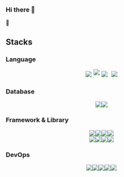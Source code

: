 ### Hi there 👋

<!--
**Yuncodeinside/Yuncodeinside** is a ✨ _special_ ✨ repository because its `README.md` (this file) appears on your GitHub profile.

Here are some ideas to get you started:

- 🔭 I’m currently working on ...
- 🌱 I’m currently learning ...
- 👯 I’m looking to collaborate on ...
- 🤔 I’m looking for help with ...
- 💬 Ask me about ...
- 📫 How to reach me: ...
- 😄 Pronouns: ...
- ⚡ Fun fact: ...
-->

:raising_hand:

## Stacks

### Language
<div style="display: flex; justify-content: center;">
    <img src="https://img.shields.io/badge/python-3776AB?style=for-the-badge&logo=python&logoColor=yellow" style="margin: 5px;">
    <img src="https://img.shields.io/badge/java-007396?style=for-the-badge&logo=java&logoColor=white">
    <img src="https://img.shields.io/badge/html5-E34F26?style=for-the-badge&logo=html5&logoColor=white" style="margin: 5px;">
    <img src="https://img.shields.io/badge/css-1572B6?style=for-the-badge&logo=css3&logoColor=white" style="margin: 5px;">
</div>


### Database
<div style="display: flex; justify-content: center;">
    <img src="https://img.shields.io/badge/mysql-4479A1?style=for-the-badge&logo=mysql&logoColor=white">
    <img src="https://img.shields.io/badge/mariaDB-003545?style=for-the-badge&logo=mariaDB&logoColor=white">
</div>

### Framework & Library
<div style="display: flex; justify-content: center;">
    <img src="https://img.shields.io/badge/opencv-%235C3EE8.svg?&style=for-the-badge&logo=opencv&logoColor=white" />
    <img src="https://img.shields.io/badge/numpy-%23013243.svg?&style=for-the-badge&logo=numpy&logoColor=white" />
    <img src="https://img.shields.io/badge/pytorch-%23EE4C2C.svg?&style=for-the-badge&logo=pytorch&logoColor=white" />
    <img src="https://img.shields.io/badge/tensorflow-%23FF6F00.svg?&style=for-the-badge&logo=tensorflow&logoColor=white" />
    
</div>
<div style="display: flex; justify-content: center;">
    <img src="https://img.shields.io/badge/bootstrap-7952B3?style=for-the-badge&logo=bootstrap&logoColor=white">
    <img src="https://img.shields.io/badge/django-092E20?style=for-the-badge&logo=django&logoColor=white">
    <img src="https://img.shields.io/badge/pandas-%23150458.svg?&style=for-the-badge&logo=pandas&logoColor=white" />
    <img src="https://img.shields.io/badge/scikit--learn-%23F7931E.svg?&style=for-the-badge&logo=scikit-learn&logoColor=black" />
</div>

### DevOps
<div style="display: flex; justify-content: center;">  
    <img src="https://img.shields.io/badge/docker-%232496ED.svg?&style=for-the-badge&logo=docker&logoColor=white" />
    <img src="https://img.shields.io/badge/linux-FCC624?style=for-the-badge&logo=linux&logoColor=black">
    <img src="https://img.shields.io/badge/github-181717?style=for-the-badge&logo=github&logoColor=white">
    <img src="https://img.shields.io/badge/notion-%23000000.svg?&style=for-the-badge&logo=notion&logoColor=white" />
    <img src="https://img.shields.io/badge/slack-%234A154B.svg?&style=for-the-badge&logo=slack&logoColor=white" />
    
</div>
